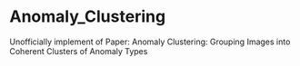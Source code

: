 # Anomaly_Clustering
Unofficially implement of Paper: Anomaly Clustering: Grouping Images into Coherent Clusters of Anomaly Types
